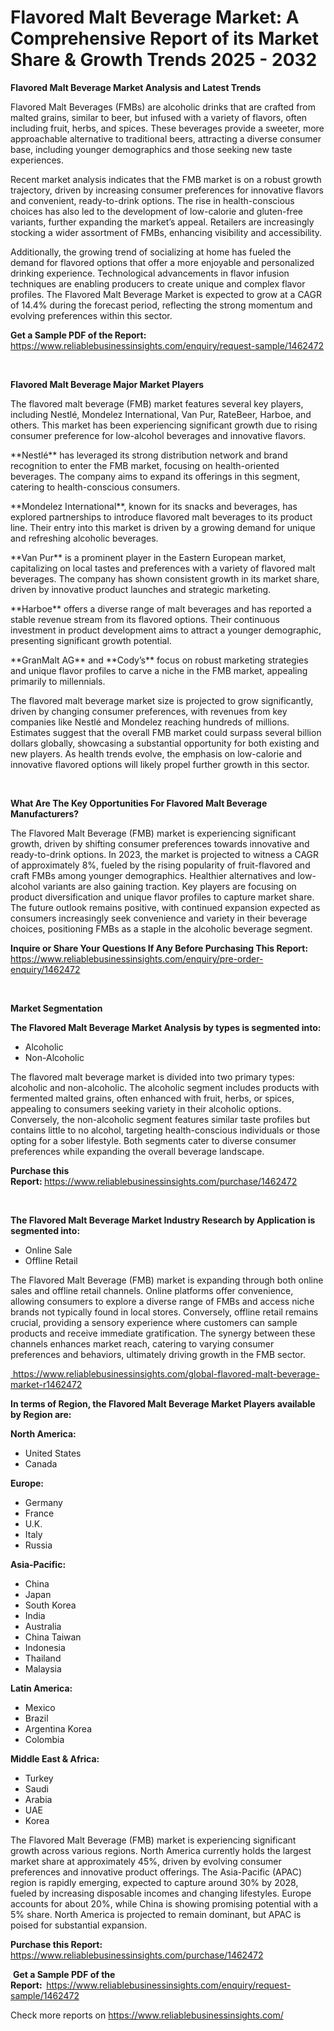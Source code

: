 <p><h1>Flavored Malt Beverage Market: A Comprehensive Report of its Market Share & Growth Trends 2025 - 2032</h1></p><p><strong>Flavored Malt Beverage Market Analysis and Latest Trends</strong></p>
<p><p>Flavored Malt Beverages (FMBs) are alcoholic drinks that are crafted from malted grains, similar to beer, but infused with a variety of flavors, often including fruit, herbs, and spices. These beverages provide a sweeter, more approachable alternative to traditional beers, attracting a diverse consumer base, including younger demographics and those seeking new taste experiences.</p><p>Recent market analysis indicates that the FMB market is on a robust growth trajectory, driven by increasing consumer preferences for innovative flavors and convenient, ready-to-drink options. The rise in health-conscious choices has also led to the development of low-calorie and gluten-free variants, further expanding the market’s appeal. Retailers are increasingly stocking a wider assortment of FMBs, enhancing visibility and accessibility.</p><p>Additionally, the growing trend of socializing at home has fueled the demand for flavored options that offer a more enjoyable and personalized drinking experience. Technological advancements in flavor infusion techniques are enabling producers to create unique and complex flavor profiles. The Flavored Malt Beverage Market is expected to grow at a CAGR of 14.4% during the forecast period, reflecting the strong momentum and evolving preferences within this sector.</p></p>
<p><strong>Get a Sample PDF of the Report:&nbsp;</strong> <a href="https://www.reliablebusinessinsights.com/enquiry/request-sample/1462472?utm_campaign=2244&utm_medium=2&utm_source=Github&utm_content=ia&utm_term=14022025&utm_id=flavored-malt-beverage">https://www.reliablebusinessinsights.com/enquiry/request-sample/1462472</a></p>
<p>&nbsp;</p>
<p><strong>Flavored Malt Beverage Major Market Players</strong></p>
<p><p>The flavored malt beverage (FMB) market features several key players, including Nestlé, Mondelez International, Van Pur, RateBeer, Harboe, and others. This market has been experiencing significant growth due to rising consumer preference for low-alcohol beverages and innovative flavors.</p><p>**Nestlé** has leveraged its strong distribution network and brand recognition to enter the FMB market, focusing on health-oriented beverages. The company aims to expand its offerings in this segment, catering to health-conscious consumers.</p><p>**Mondelez International**, known for its snacks and beverages, has explored partnerships to introduce flavored malt beverages to its product line. Their entry into this market is driven by a growing demand for unique and refreshing alcoholic beverages.</p><p>**Van Pur** is a prominent player in the Eastern European market, capitalizing on local tastes and preferences with a variety of flavored malt beverages. The company has shown consistent growth in its market share, driven by innovative product launches and strategic marketing.</p><p>**Harboe** offers a diverse range of malt beverages and has reported a stable revenue stream from its flavored options. Their continuous investment in product development aims to attract a younger demographic, presenting significant growth potential.</p><p>**GranMalt AG** and **Cody’s** focus on robust marketing strategies and unique flavor profiles to carve a niche in the FMB market, appealing primarily to millennials.</p><p>The flavored malt beverage market size is projected to grow significantly, driven by changing consumer preferences, with revenues from key companies like Nestlé and Mondelez reaching hundreds of millions. Estimates suggest that the overall FMB market could surpass several billion dollars globally, showcasing a substantial opportunity for both existing and new players. As health trends evolve, the emphasis on low-calorie and innovative flavored options will likely propel further growth in this sector.</p></p>
<p>&nbsp;</p>
<p><strong>What Are The Key Opportunities For Flavored Malt Beverage Manufacturers?</strong></p>
<p><p>The Flavored Malt Beverage (FMB) market is experiencing significant growth, driven by shifting consumer preferences towards innovative and ready-to-drink options. In 2023, the market is projected to witness a CAGR of approximately 8%, fueled by the rising popularity of fruit-flavored and craft FMBs among younger demographics. Healthier alternatives and low-alcohol variants are also gaining traction. Key players are focusing on product diversification and unique flavor profiles to capture market share. The future outlook remains positive, with continued expansion expected as consumers increasingly seek convenience and variety in their beverage choices, positioning FMBs as a staple in the alcoholic beverage segment.</p></p>
<p><strong>Inquire or Share Your Questions If Any Before Purchasing This Report:</strong> <a href="https://www.reliablebusinessinsights.com/enquiry/pre-order-enquiry/1462472?utm_campaign=2244&utm_medium=2&utm_source=Github&utm_content=ia&utm_term=14022025&utm_id=flavored-malt-beverage">https://www.reliablebusinessinsights.com/enquiry/pre-order-enquiry/1462472</a></p>
<p>&nbsp;</p>
<p><strong>Market Segmentation</strong></p>
<p><strong>The Flavored Malt Beverage Market Analysis by types is segmented into:</strong></p>
<p><ul><li>Alcoholic</li><li>Non-Alcoholic</li></ul></p>
<p><p>The flavored malt beverage market is divided into two primary types: alcoholic and non-alcoholic. The alcoholic segment includes products with fermented malted grains, often enhanced with fruit, herbs, or spices, appealing to consumers seeking variety in their alcoholic options. Conversely, the non-alcoholic segment features similar taste profiles but contains little to no alcohol, targeting health-conscious individuals or those opting for a sober lifestyle. Both segments cater to diverse consumer preferences while expanding the overall beverage landscape.</p></p>
<p><strong>Purchase this Report:&nbsp;</strong><a href="https://www.reliablebusinessinsights.com/purchase/1462472?utm_campaign=2244&utm_medium=2&utm_source=Github&utm_content=ia&utm_term=14022025&utm_id=flavored-malt-beverage">https://www.reliablebusinessinsights.com/purchase/1462472</a></p>
<p>&nbsp;</p>
<p><strong>The Flavored Malt Beverage Market Industry Research by Application is segmented into:</strong></p>
<p><ul><li>Online Sale</li><li>Offline Retail</li></ul></p>
<p><p>The Flavored Malt Beverage (FMB) market is expanding through both online sales and offline retail channels. Online platforms offer convenience, allowing consumers to explore a diverse range of FMBs and access niche brands not typically found in local stores. Conversely, offline retail remains crucial, providing a sensory experience where customers can sample products and receive immediate gratification. The synergy between these channels enhances market reach, catering to varying consumer preferences and behaviors, ultimately driving growth in the FMB sector.</p></p>
<p><a href="https://www.reliablebusinessinsights.com/global-flavored-malt-beverage-market-r1462472?utm_campaign=2244&utm_medium=2&utm_source=Github&utm_content=ia&utm_term=14022025&utm_id=flavored-malt-beverage">&nbsp;https://www.reliablebusinessinsights.com/global-flavored-malt-beverage-market-r1462472</a></p>
<p><strong>In terms of Region, the Flavored Malt Beverage Market Players available by Region are:</strong></p>
<p>
    <p> <strong> North America: </strong>
        <ul>
            <li>United States</li>
            <li>Canada</li>
        </ul>
        </p> 
    <p> <strong> Europe: </strong>
        <ul>
            <li>Germany</li>
            <li>France</li>
            <li>U.K.</li>
            <li>Italy</li>
            <li>Russia</li>
        </ul>
        </p> 
    <p> <strong> Asia-Pacific: </strong>
        <ul>
            <li>China</li>
            <li>Japan</li>
            <li>South Korea</li>
            <li>India</li>
            <li>Australia</li>
            <li>China Taiwan</li>
            <li>Indonesia</li>
            <li>Thailand</li>
            <li>Malaysia</li>
        </ul>
        </p> 
    <p> <strong> Latin America: </strong>
        <ul>
            <li>Mexico</li>
            <li>Brazil</li>
            <li>Argentina Korea</li>
            <li>Colombia</li>
        </ul>
        </p> 
    <p> <strong> Middle East & Africa: </strong>
        <ul>
            <li>Turkey</li>
            <li>Saudi</li>
            <li>Arabia</li>
            <li>UAE</li>
            <li>Korea</li>
        </ul>
    </p>
    </p>
<p><p>The Flavored Malt Beverage (FMB) market is experiencing significant growth across various regions. North America currently holds the largest market share at approximately 45%, driven by evolving consumer preferences and innovative product offerings. The Asia-Pacific (APAC) region is rapidly emerging, expected to capture around 30% by 2028, fueled by increasing disposable incomes and changing lifestyles. Europe accounts for about 20%, while China is showing promising potential with a 5% share. North America is projected to remain dominant, but APAC is poised for substantial expansion.</p></p>
<p><strong>Purchase this Report: </strong><a href="https://www.reliablebusinessinsights.com/purchase/1462472?utm_campaign=2244&utm_medium=2&utm_source=Github&utm_content=ia&utm_term=14022025&utm_id=flavored-malt-beverage">https://www.reliablebusinessinsights.com/purchase/1462472</a></p>
<p>&nbsp;<strong>Get a Sample PDF of the Report:&nbsp;&nbsp;</strong><a href="https://www.reliablebusinessinsights.com/enquiry/request-sample/1462472?utm_campaign=2244&utm_medium=2&utm_source=Github&utm_content=ia&utm_term=14022025&utm_id=flavored-malt-beverage">https://www.reliablebusinessinsights.com/enquiry/request-sample/1462472</a></p>
<p><strong></strong></p>
<p>Check more reports on <a href="https://www.reliablebusinessinsights.com/?utm_campaign=2244&utm_medium=2&utm_source=Github&utm_content=ia&utm_term=14022025&utm_id=flavored-malt-beverage">https://www.reliablebusinessinsights.com/</a></p>